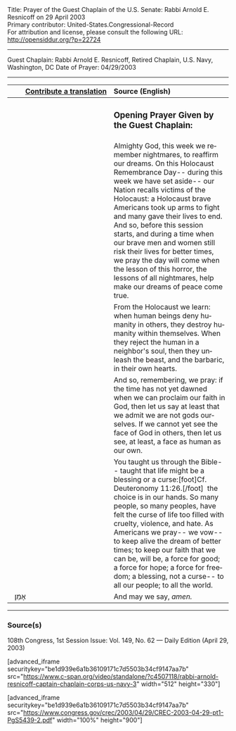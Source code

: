 <html>
<head></head>
<body>
Title: Prayer of the Guest Chaplain of the U.S. Senate: Rabbi Arnold E. Resnicoff on 29 April 2003<br />
Primary contributor: United-States.Congressional-Record<br />
For attribution and license, please consult the following URL: <a href="http://opensiddur.org/?p=22724">http://opensiddur.org/?p=22724</a>
<p />
<hr />

Guest Chaplain: Rabbi Arnold E. Resnicoff, Retired Chaplain, U.S. Navy, Washington, DC
Date of Prayer: 04/29/2003

<hr />

<table style="margin-left: auto;margin-right: auto;" class="draggable">
<thead><tr><th id="x" style="text-align: right;"><a href="/contributing/upload/">Contribute a translation</a></th><th style="text-align: left;">Source (English)</th></tr></thead>
<tbody>
<tr><td style="vertical-align:top;" width="46%">
<div class="liturgy" lang="he">

</span></div></td>
 
<td style="vertical-align:top;" width="53%">
<div class="english" lang="en">
<h3>Opening Prayer Given by the Guest Chaplain:</h3>
</div></td></tr>


<tr><td style="vertical-align:top;" width="46%">
<div class="liturgy" lang="he">

</span></div></td>
 
<td style="vertical-align:top;" width="53%">
<div class="english" lang="en">
Almighty God, 
this week we remember nightmares, 
to reaffirm our dreams. 
On this Holocaust Remembrance Day--
during this week we have set aside--
our Nation recalls victims of the Holocaust: 
a Holocaust brave Americans took up arms to fight 
and many gave their lives to end. 
And so, before this session starts,
and during a time when our brave men and women 
still risk their lives for better times, 
we pray the day will come when the lesson of this horror, 
the lessons of all nightmares, 
help make our dreams of peace come true.
</div></td></tr>


<tr><td style="vertical-align:top;" width="46%">
<div class="liturgy" lang="he">

</span></div></td>
 
<td style="vertical-align:top;" width="53%">
<div class="english" lang="en">
From the Holocaust we learn: 
when human beings deny humanity in others, 
they destroy humanity within themselves. 
When they reject the human in a neighbor's soul, 
then they unleash the beast, 
and the barbaric, 
in their own hearts.
</div></td></tr>


<tr><td style="vertical-align:top;" width="46%">
<div class="liturgy" lang="he">

</span></div></td>
 
<td style="vertical-align:top;" width="53%">
<div class="english" lang="en">
And so, remembering, we pray: 
if the time has not yet dawned 
when we can proclaim our faith in God, 
then let us say at least 
that we admit we are not gods ourselves. 
If we cannot yet see the face of God in others, 
then let us see, at least, 
a face as human as our own.
</div></td></tr>


<tr><td style="vertical-align:top;" width="46%">
<div class="liturgy" lang="he">

</span></div></td>
 
<td style="vertical-align:top;" width="53%">
<div class="english" lang="en">
You taught us through the Bible--
taught that life might be a blessing or a curse:[foot]Cf. Deuteronomy 11:26.[/foot]&nbsp;
the choice is in our hands. 
So many people, 
so many peoples, 
have felt the curse of life too filled with cruelty, violence, and hate. 
As Americans we pray--
we vow--
to keep alive the dream of better times; 
to keep our faith that we can be, 
will be, 
a force for good; 
a force for hope; 
a force for freedom; 
a blessing, not a curse-- 
to all our people; 
to all the world.
</div></td></tr>


<tr><td style="vertical-align:top;" width="46%">
<div class="liturgy" lang="he">
&nbsp;
אָמֵן׃
</span></div></td>
 
<td style="vertical-align:top;" width="53%">
<div class="english" lang="en">
And may we say, 
<em>amen.</em>
</div></td></tr>
</tbody></table>

<hr />

<h3>Source(s)</h3>

108th Congress, 1st Session
Issue: Vol. 149, No. 62 — Daily Edition (April 29, 2003)

[advanced_iframe securitykey="be1d939e6a1b36109171c7d5503b34cf9147aa7b" src="https://www.c-span.org/video/standalone/?c4507118/rabbi-arnold-resnicoff-captain-chaplain-corps-us-navy-3" width="512" height="330"]

[advanced_iframe securitykey="be1d939e6a1b36109171c7d5503b34cf9147aa7b" src="https://www.congress.gov/crec/2003/04/29/CREC-2003-04-29-pt1-PgS5439-2.pdf" width="100%" height="900"]
</body>
</html>